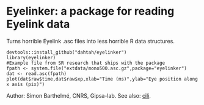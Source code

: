 # Eyelinker: a package for reading Eyelink data

Turns horrible Eyelink .asc files into less horrible R data structures.

	devtools::install_github("dahtah/eyelinker")
	library(eyelinker)
	#Example file from SR research that ships with the package
	fpath <- system.file("extdata/mono500.asc.gz",package="eyelinker")
	dat <- read.asc(fpath)
	plot(dat$raw$time,dat$raw$xp,xlab="Time (ms)",ylab="Eye position along x axis (pix)")

Author: Simon Barthelmé, CNRS, Gipsa-lab. See also: [cili](https://github.com/beOn/cili).

